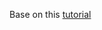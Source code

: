 Base on this [tutorial](https://medium.com/@devopslearning/21-days-of-aws-using-terraform-day-1-introduction-to-terraform-fe2cc5b4075)
